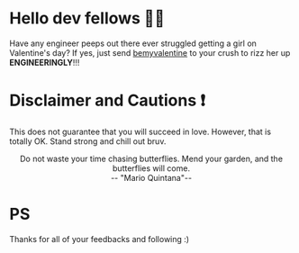 # Hello dev fellows 👋👋
Have any engineer peeps out there ever struggled getting a girl on Valentine's day? If yes, just send [bemyvalentine](https://pakapakk.github.io/dev-rizz/) to your crush to rizz her up **ENGINEERINGLY**!!!

# Disclaimer and Cautions ❗️
This does not guarantee that you will succeed in love. However, that is totally OK. Stand strong and chill out bruv. <p style="text-align: center;">Do not waste your time chasing butterflies. Mend your garden, and the butterflies will come.<br />
-- "Mario Quintana"--</p> 

# PS 
Thanks for all of your feedbacks and following :)
